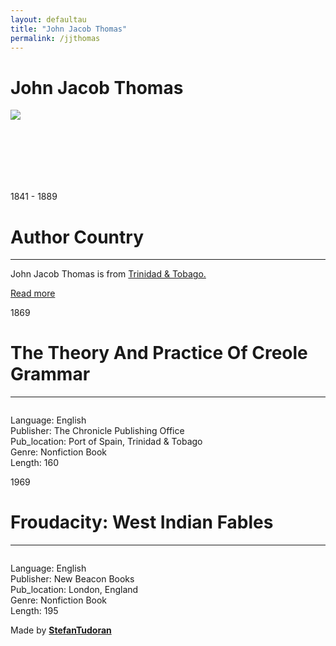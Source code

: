 ```yaml
---
layout: defaultau
title: "John Jacob Thomas"
permalink: /jjthomas
---
```

<!-- partial:index.partial.html -->
<div class="content">
    <h1>John Jacob Thomas</h1>
    <div class="quote">
        <div><img src="https://www.marche-poesie.com/wp-content/uploads/2020/07/evelyne-trouillot-2.jpg" class="logo"></div>
    </div>
    <div class="timeline">
        <div style="padding-bottom:100px;"></div>
        <div class="block">
            <div class="date right"><p class="right"> 1841 - 1889 </p></div>
            <div class="dot"></div>
            <div class="left first">
            <div class="author_country">
                <h1>Author Country</h1><hr>
          <div class="aclocation">   <p>John Jacob Thomas is from <a href="http://localhost:4000/3">Trinidad & Tobago.</a></p></div>
                <div class="acreadmore"> <a href="https://en.wikipedia.org/wiki/John_Jacob_Thomas" target="_blank">Read more</a></div>
            </div>
            </div>
        </div>
        <div class="block">
            <div class="date left"><p class="left">1869</p></div>
            <div class="dot"></div>
            <div class="right">
                <h1>The Theory And Practice Of Creole Grammar</h1><hr>
                <p><img src=""></p>
                <p>
                Language: English<br/>
                Publisher: The Chronicle Publishing Office<br/>
                Pub_location: Port of Spain, Trinidad & Tobago<br/>
                Genre: Nonfiction Book<br/>
                Length: 160</p>
            </div>
        </div>
        <div class="block">
            <div class="date right"><p class="right">1969</p></div>
            <div class="dot"></div>
            <div class="left hide">
                <h1>Froudacity: West Indian Fables</h1><hr>
                <p><img src=""></p>
                <p>Language: English<br/>
                Publisher: New Beacon Books<br/>
                Pub_location: London, England<br/>
                Genre: Nonfiction Book<br/>
                Length: 195</p>
            </div>
        </div>
        <div id="footer">
        <p id="copyright">Made by&nbsp;<strong><a href="https://www.linkedin.com/in/nicolae-stefan-tudoran-b02291127/" target="_blank">StefanTudoran</a></strong></p>
    </div>
</div>
<!-- partial -->
  <script src='https://cdnjs.cloudflare.com/ajax/libs/jquery/3.1.1/jquery.min.js'></script><script  src="assets/js/authorscript.js"></script>

